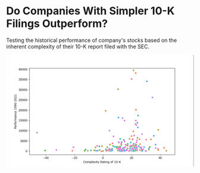 # Do Companies With Simpler 10-K Filings Outperform?
Testing the historical performance of company's stocks based on the inherent complexity of their 10-K report filed with the SEC.

![alt text](10KResults.png)
